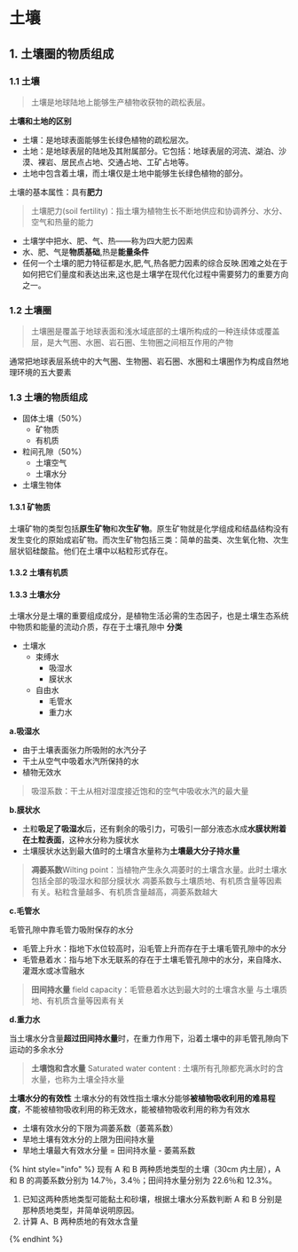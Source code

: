# 土壤

## 1. 土壤圈的物质组成

### 1.1 土壤

> 土壤是地球陆地上能够生产植物收获物的疏松表层。

**土壤和土地的区别**

-   土壤：是地球表面能够生长绿色植物的疏松层次。
-   土地：是地球表层的陆地及其附属部分。它包括：地球表层的河流、湖泊、沙漠、裸岩、居民点占地、交通占地、工矿占地等。
-   土地中包含着土壤，而土壤仅是土地中能够生长绿色植物的部分。

土壤的基本属性：具有**肥力**

> 土壤肥力(soil fertility)：指土壤为植物生长不断地供应和协调养分、水分、空气和热量的能力

-   土壤学中把水、肥、气、热——称为四大肥力因素
-   水、肥、气是**物质基础**,热是**能量条件**
-   任何一个土壤的肥力特征都是水,肥,气,热各肥力因素的综合反映.困难之处在于如何把它们量度和表达出来,这也是土壤学在现代化过程中需要努力的重要方向之一。

### 1.2 土壤圈

> 土壤圈是覆盖于地球表面和浅水域底部的土壤所构成的一种连续体或覆盖层，是大气圈、水圈、岩石圈、生物圈之间相互作用的产物

通常把地球表层系统中的大气圈、生物圈、岩石圈、水圈和土壤圈作为构成自然地理环境的五大要素

### 1.3 土壤的物质组成

-   固体土壤（50%）
    -   矿物质
    -   有机质
-   粒间孔隙（50%）
    -   土壤空气
    -   土壤水分
-   土壤生物体

#### 1.3.1 矿物质

土壤矿物的类型包括**原生矿物**和**次生矿物**。原生矿物就是化学组成和结晶结构没有发生变化的原始成岩矿物。而次生矿物包括三类：简单的盐类、次生氧化物、次生层状铝硅酸盐。他们在土壤中以粘粒形式存在。

#### 1.3.2 土壤有机质

#### 1.3.3 土壤水分

土壤水分是土壤的重要组成成分，是植物生活必需的生态因子，也是土壤生态系统中物质和能量的流动介质，存在于土壤孔隙中
**分类**

-   土壤水
    -   束缚水
        -   吸湿水
        -   膜状水
    -   自由水
        -   毛管水
        -   重力水

**a.吸湿水**

-   由于土壤表面张力所吸附的水汽分子
-   干土从空气中吸着水汽所保持的水
-   植物无效水

> 吸湿系数：干土从相对湿度接近饱和的空气中吸收水汽的最大量

**b.膜状水**

-   土粒**吸足了吸湿水**后，还有剩余的吸引力，可吸引一部分液态水成**水膜状附着在土粒表面**，这种水分称为膜状水
-   土壤膜状水达到最大值时的土壤含水量称为**土壤最大分子持水量**

> **凋萎系数**Wilting point：当植物产生永久凋萎时的土壤含水量。此时土壤水包括全部的吸湿水和部分膜状水
> 凋萎系数与土壤质地、有机质含量等因素有关。粘粒含量越多、有机质含量越高，凋萎系数越大

**c.毛管水**

毛管孔隙中靠毛管力吸附保存的水分

-   毛管上升水：指地下水位较高时，沿毛管上升而存在于土壤毛管孔隙中的水分
-   毛管悬着水：指与地下水无联系的存在于土壤毛管孔隙中的水分，来自降水、灌溉水或冰雪融水

> **田间持水量** field capacity：毛管悬着水达到最大时的土壤含水量
> 与土壤质地、有机质含量等因素有关

**d.重力水**

当土壤水分含量**超过田间持水量**时，在重力作用下，沿着土壤中的非毛管孔隙向下运动的多余水分

> **土壤饱和含水量** Saturated water content : 土壤所有孔隙都充满水时的含水量，也称为土壤全持水量

**土壤水分的有效性**
土壤水分的有效性指土壤水分能够**被植物吸收利用的难易程度**，不能被植物吸收利用的称无效水，能被植物吸收利用的称为有效水

-   土壤有效水分的下限为凋萎系数（萎蔫系数）
-   旱地土壤有效水分的上限为田间持水量
-   旱地土壤最大有效水分量 = 田间持水量 - 萎蔫系数

{% hint style="info" %}
现有 A 和 B 两种质地类型的土壤（30cm 内土层），A 和 B 的凋萎系数分别为 14.7％，3.4％；田间持水量分别为 22.6％和 12.3%。

1. 已知这两种质地类型可能黏土和砂壤，根据土壤水分系数判断 A 和 B 分别是那种质地类型，并简单说明原因。
2. 计算 A、B 两种质地的有效水含量

{% endhint %}
